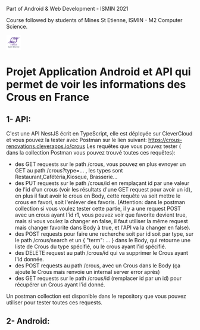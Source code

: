 Part of Android & Web Development - ISMIN 2021

Course followed by students of Mines St Etienne, ISMIN - M2 Computer Science.

[![Mines St Etienne](./logo.png)](https://www.mines-stetienne.fr/)

# Projet Application Android et API qui permet de voir les informations des Crous en France

## 1- API:
 C'est une API NestJS écrit en TypeScript, elle est déployée sur CleverCloud et vous pouvez la tester avec Postman sur le lien suivant:
 https://crous-renovations.cleverapps.io/crous
 Les requêtes que vous pouvez tester ( dans la collection Postman vous pouvez trouvé toutes ces requêtes):
 - des GET requests sur le path /crous, vous pouvez en plus evnoyer un GET au path /crous?type=... , les types sont Restaurant,Cafétéria,Kiosque, Brasserie...
 - des PUT requests sur le path /crous/id en remplaçant id par une valeur de l'id d'un crous (voir les résultats d'une GET request pour avoir un id), en plus il faut avoir le crous en Body, cette requête va soit mettre le crous en favori, soit l'enlever des favoris. (Attention: dans le postman collection si vous voulez tester cette partie, il y a une request POST avec un crous ayant l'id r1, vous pouvez voir que favorite devient true, mais si vous voulez la changer en false, il faut utiliser la même request mais changer favorite dans Body à true, et l'API va la changer en false).
 - des POST requests pour faire une recherche soit par id soit par type, sur le path /crous/search et un { "term": ... } dans le Body, qui retourne une liste de Crous du type spécifié, ou le crous ayant l'id spécifié.
 - des DELETE request au path /crous/id qui va supprimer le Crous ayant l'id donnée.
 - des POST requests au path /crous, avec un Crous dans le Body (ça ajoute le Crous mais renvoie un internal server error après)
 - des GET requests sur le path /crous/id (remplacer id par un id) pour récupérer un Crous ayant l'id donné.

Un postman collection est disponible dans le repository que vous pouvez utiliser pour tester toutes ces requests.


## 2- Android:

 
